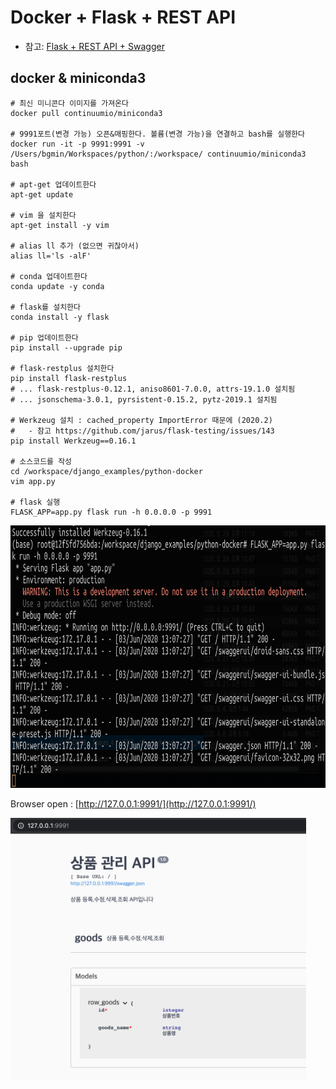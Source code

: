 # Docker + Flask + REST API

- 참고: [Flask + REST API + Swagger](https://blog.naver.com/PostView.nhn?blogId=wideeyed&logNo=221571623994&parentCategoryNo=&categoryNo=48&viewDate=&isShowPopularPosts=false&from=postView)

## docker & miniconda3

```
# 최신 미니콘다 이미지를 가져온다
docker pull continuumio/miniconda3

# 9991포트(변경 가능) 오픈&매핑한다. 볼륨(변경 가능)을 연결하고 bash를 실행한다
docker run -it -p 9991:9991 -v /Users/bgmin/Workspaces/python/:/workspace/ continuumio/miniconda3 bash

# apt-get 업데이트한다
apt-get update

# vim 을 설치한다
apt-get install -y vim

# alias ll 추가 (없으면 귀찮아서)
alias ll='ls -alF'

# conda 업데이트한다
conda update -y conda

# flask를 설치한다
conda install -y flask

# pip 업데이트한다
pip install --upgrade pip

# flask-restplus 설치한다
pip install flask-restplus
# ... flask-restplus-0.12.1, aniso8601-7.0.0, attrs-19.1.0 설치됨
# ... jsonschema-3.0.1, pyrsistent-0.15.2, pytz-2019.1 설치됨

# Werkzeug 설치 : cached_property ImportError 때문에 (2020.2)
#   - 참고 https://github.com/jarus/flask-testing/issues/143
pip install Werkzeug==0.16.1

# 소스코드를 작성
cd /workspace/django_examples/python-docker
vim app.py

# flask 실행
FLASK_APP=app.py flask run -h 0.0.0.0 -p 9991
```

<img height="420px" src="https://github.com/maxmin93/django_examples/blob/master/python-docker/python-docker-flask_run.png">


Browser open : [http://127.0.0.1:9991/](http://127.0.0.1:9991/)

<img height="420px" src="https://github.com/maxmin93/django_examples/blob/master/python-docker/python-docker-tutorial.png">

